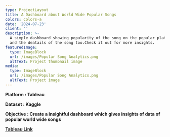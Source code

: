 ```yaml
---
type: ProjectLayout
title: A Dashboard about World Wide Popular Songs
colors: colors-a
date: '2024-07-23'
client: ''
description: >-
  A simple dashboard showing popularity of the song on the popular platforms ,
  and the deatails of the song too.Check it out for more insights.
featuredImage:
  type: ImageBlock
  url: /images/Popular Song Analytics.png
  altText: Project thumbnail image
media:
  type: ImageBlock
  url: /images/Popular Song Analytics.png
  altText: Project image
---
```

**Platform : Tableau**

**Dataset : Kaggle**

**Objective : Create a insightful dashboard which gives insights of data of popular world wide songs**

[**Tableau Link**](https://public.tableau.com/views/SongAnalytics-Popularity/Dashboard2?:language=en-GB&:sid=&:redirect=auth&:display_count=n&:origin=viz_share_link)

